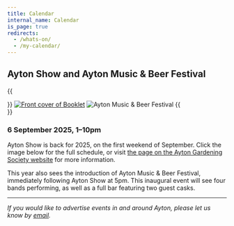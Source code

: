 ```yaml
---
title: Calendar
internal_name: Calendar
is_page: true
redirects:
  - /whats-on/
  - /my-calendar/
---
```


## Ayton Show and Ayton Music & Beer Festival

{{<aside side="left">}}
[![Front cover of Booklet](https://aytongardens.com/assets/aytonshow2025frontcover_hu_bcccd1b5c3cab9ed.7088b18a77f9dd3eb179b44895e087e6.webp)](https://aytongardens.com/assets/aytonshowschedule2025screen.445299e8312fe18db52d83097c270b1f.pdf)
![Ayton Music & Beer Festival](/assets/ayton-music-beer-festival.webp)
{{</aside>}}

### 6 September 2025, 1–10pm

Ayton Show is back for 2025, on the first weekend of September. Click the image below for the full schedule, or visit [the page on the Ayton Gardening Society website](https://aytongardens.com/ayton-show-2025) for more information.

This year also sees the introduction of Ayton Music & Beer Festival, immediately following Ayton Show at 5pm. This inaugural event will see four bands performing, as well as a full bar featuring two guest casks.

---

_If you would like to advertise events in and around Ayton, please let us know by [email](mailto:events@ayton-village.org)._
